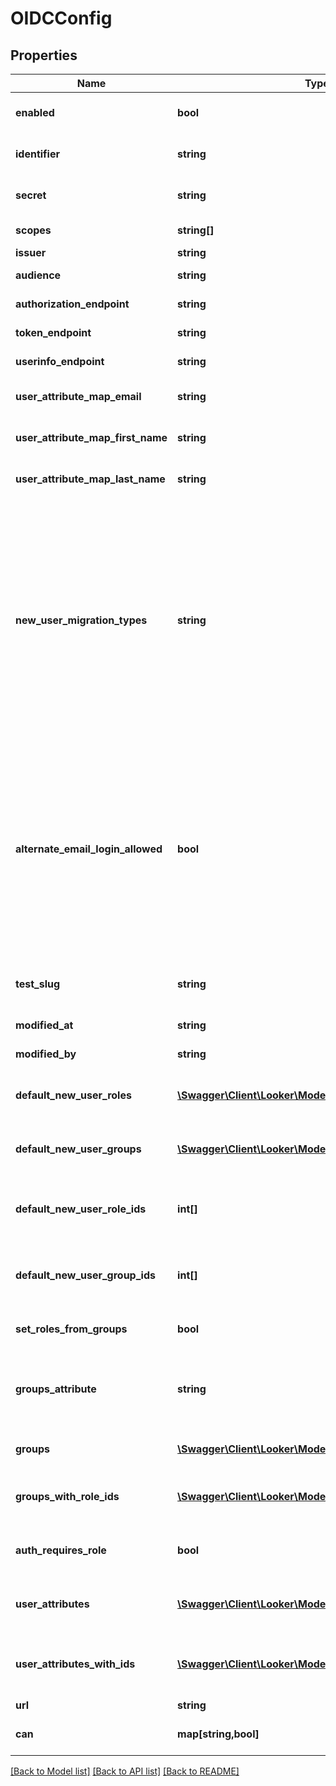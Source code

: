 # OIDCConfig

## Properties
Name | Type | Description | Notes
------------ | ------------- | ------------- | -------------
**enabled** | **bool** | Enable/Disable OIDC authentication for the server | [optional] 
**identifier** | **string** | Relying Party Identifier (provided by OpenID Provider) | [optional] 
**secret** | **string** | (Write-Only) Relying Party Secret (provided by OpenID Provider) | [optional] 
**scopes** | **string[]** | Array of scopes to request. | [optional] 
**issuer** | **string** | OpenID Provider Issuer | [optional] 
**audience** | **string** | OpenID Provider Audience | [optional] 
**authorization_endpoint** | **string** | OpenID Provider Authorization Url | [optional] 
**token_endpoint** | **string** | OpenID Provider Token Url | [optional] 
**userinfo_endpoint** | **string** | OpenID Provider User Information Url | [optional] 
**user_attribute_map_email** | **string** | Name of user record attributes used to indicate email address field | [optional] 
**user_attribute_map_first_name** | **string** | Name of user record attributes used to indicate first name | [optional] 
**user_attribute_map_last_name** | **string** | Name of user record attributes used to indicate last name | [optional] 
**new_user_migration_types** | **string** | Merge first-time oidc login to existing user account by email addresses. When a user logs in for the first time via oidc this option will connect this user into their existing account by finding the account with a matching email address by testing the given types of credentials for existing users. Otherwise a new user account will be created for the user. This list (if provided) must be a comma separated list of string like &#39;email,ldap,google&#39; | [optional] 
**alternate_email_login_allowed** | **bool** | Allow alternate email-based login via &#39;/login/email&#39; for admins and for specified users with the &#39;login_special_email&#39; permission. This option is useful as a fallback during ldap setup, if ldap config problems occur later, or if you need to support some users who are not in your ldap directory. Looker email/password logins are always disabled for regular users when ldap is enabled. | [optional] 
**test_slug** | **string** | Slug to identify configurations that are created in order to run a OIDC config test | [optional] 
**modified_at** | **string** | When this config was last modified | [optional] 
**modified_by** | **string** | User id of user who last modified this config | [optional] 
**default_new_user_roles** | [**\Swagger\Client\Looker\Model\Role[]**](Role.md) | (Read-only) Roles that will be applied to new users the first time they login via OIDC | [optional] 
**default_new_user_groups** | [**\Swagger\Client\Looker\Model\Group[]**](Group.md) | (Read-only) Groups that will be applied to new users the first time they login via OIDC | [optional] 
**default_new_user_role_ids** | **int[]** | (Write-Only) Array of ids of roles that will be applied to new users the first time they login via OIDC | [optional] 
**default_new_user_group_ids** | **int[]** | (Write-Only) Array of ids of groups that will be applied to new users the first time they login via OIDC | [optional] 
**set_roles_from_groups** | **bool** | Set user roles in Looker based on groups from OIDC | [optional] 
**groups_attribute** | **string** | Name of user record attributes used to indicate groups. Used when &#39;groups_finder_type&#39; is set to &#39;grouped_attribute_values&#39; | [optional] 
**groups** | [**\Swagger\Client\Looker\Model\OIDCGroupRead[]**](OIDCGroupRead.md) | (Read-only) Array of mappings between OIDC Groups and Looker Roles | [optional] 
**groups_with_role_ids** | [**\Swagger\Client\Looker\Model\OIDCGroupWrite[]**](OIDCGroupWrite.md) | (Read/Write) Array of mappings between OIDC Groups and arrays of Looker Role ids | [optional] 
**auth_requires_role** | **bool** | Users will not be allowed to login at all unless a role for them is found in OIDC if set to true | [optional] 
**user_attributes** | [**\Swagger\Client\Looker\Model\OIDCUserAttributeRead[]**](OIDCUserAttributeRead.md) | (Read-only) Array of mappings between OIDC User Attributes and Looker User Attributes | [optional] 
**user_attributes_with_ids** | [**\Swagger\Client\Looker\Model\OIDCUserAttributeWrite[]**](OIDCUserAttributeWrite.md) | (Read/Write) Array of mappings between OIDC User Attributes and arrays of Looker User Attribute ids | [optional] 
**url** | **string** | Link to get this item | [optional] 
**can** | **map[string,bool]** | Operations the current user is able to perform on this object | [optional] 

[[Back to Model list]](../README.md#documentation-for-models) [[Back to API list]](../README.md#documentation-for-api-endpoints) [[Back to README]](../README.md)


